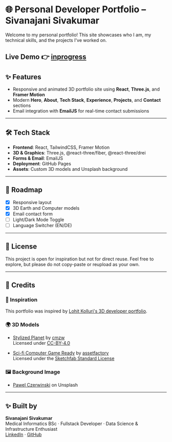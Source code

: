 # 🌐 Personal Developer Portfolio – Sivanajani Sivakumar

Welcome to my personal portfolio! This site showcases who I am, my technical skills, and the projects I've worked on.

Live Demo 👉 [inprogress](inprogress)
---

## ✨ Features

- Responsive and animated 3D portfolio site using **React**, **Three.js**, and **Framer Motion**
- Modern **Hero**, **About**, **Tech Stack**, **Experience**, **Projects**, and **Contact** sections
- Email integration with **EmailJS** for real-time contact submissions

---

## 🛠 Tech Stack

- **Frontend**: React, TailwindCSS, Framer Motion
- **3D & Graphics**: Three.js, @react-three/fiber, @react-three/drei
- **Forms & Email**: EmailJS
- **Deployment**: GitHub Pages
- **Assets**: Custom 3D models and Unsplash background

---
## 🧩 Roadmap

- [x] Responsive layout
- [x] 3D Earth and Computer models
- [x] Email contact form
- [ ] Light/Dark Mode Toggle
- [ ] Language Switcher (EN/DE)

---
## 🧾 License
This project is open for inspiration but not for direct reuse. Feel free to explore, but please do not copy-paste or reupload as your own.

---

## 🙏 Credits

### 🎨 Inspiration  
This portfolio was inspired by [Lohit Kolluri's 3D developer portfolio](https://github.com/lohitkolluri).

### 🌍 3D Models  
- [Stylized Planet](https://sketchfab.com/3d-models/stylized-planet-789725db86f547fc9163b00f302c3e70) by [cmzw](https://sketchfab.com/cmzw)  
  Licensed under [CC-BY-4.0](http://creativecommons.org/licenses/by/4.0/)

- [Sci-fi Computer Game Ready](https://sketchfab.com/3d-models/sci-fi-computer-game-ready-53e7eeb0f69540d2892ad6aa5f47bd39) by [assetfactory](https://sketchfab.com/assetfactory)  
  Licensed under the [Sketchfab Standard License](https://sketchfab.com/licenses)

### 🖼️ Background Image  
- [Pawel Czerwinski](https://unsplash.com/de/fotos/hintergrundmuster-LGk6T1-rfik?utm_content=creditShareLink&utm_medium=referral&utm_source=unsplash) on Unsplash

---

## ✨ Built by  
**Sivanajani Sivakumar**  
Medical Informatics BSc · Fullstack Developer · Data Science & Infrastructure Enthusiast  
[LinkedIn](https://www.linkedin.com/in/sivanajani-sivakumar) · [GitHub](https://github.com/Sivanajani)